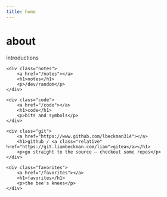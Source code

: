```yaml
---
title: home
---
```


<div class="home">
    <div class="about">
        <a href="/about"></a>
        <h1>about</h1>
        <p>introductions</p>
    </div>

    <div class="notes">
        <a href="/notes"></a>
        <h1>notes</h1>
        <p>/dev/random</p>
    </div>

    <div class="code">
        <a href="/code"></a>
        <h1>code</h1>
        <p>bits and symbols</p>
    </div>

    <div class="git">
        <a href="https://www.github.com/lbeckman314"></a>
        <h1>github / <a class="relative" href="https://git.liambeckman.com/liam">gitea</a></h1>
        <p>go straight to the source — checkout some repos</p>
    </div>

    <div class="favorites">
        <a href="/favorites"></a>
        <h1>favorites</h1>
        <p>the bee's knees</p>
    </div>
</div>

